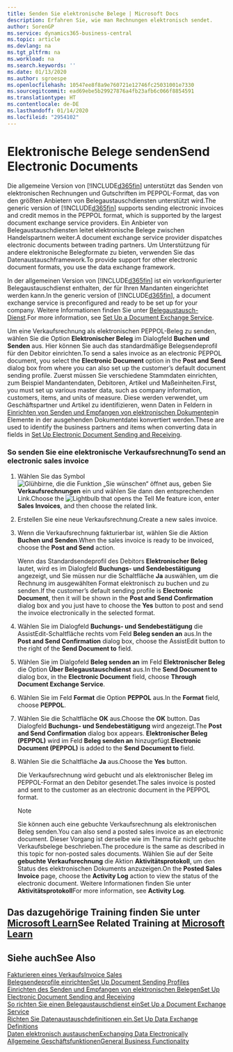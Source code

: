 ```yaml
---
title: Senden Sie elektronische Belege | Microsoft Docs
description: Erfahren Sie, wie man Rechnungen elektronisch sendet.
author: SorenGP
ms.service: dynamics365-business-central
ms.topic: article
ms.devlang: na
ms.tgt_pltfrm: na
ms.workload: na
ms.search.keywords: ''
ms.date: 01/13/2020
ms.author: sgroespe
ms.openlocfilehash: 10547ee8f8a9e760721e12746fc25031001e7330
ms.sourcegitcommit: ead69ebe5b29927876a4fb23afb6c066f8854591
ms.translationtype: HT
ms.contentlocale: de-DE
ms.lasthandoff: 01/14/2020
ms.locfileid: "2954102"
---
```

# <a name="send-electronic-documents"></a><span data-ttu-id="537c1-103">Elektronische Belege senden</span><span class="sxs-lookup"><span data-stu-id="537c1-103">Send Electronic Documents</span></span>
<span data-ttu-id="537c1-104">Die allgemeine Version von [!INCLUDE[d365fin](includes/d365fin_md.md)] unterstützt das Senden von elektronischen Rechnungen und Gutschriften im PEPPOL-Format, das von den größten Anbietern von Belegaustauschdiensten unterstützt wird.</span><span class="sxs-lookup"><span data-stu-id="537c1-104">The generic version of [!INCLUDE[d365fin](includes/d365fin_md.md)] supports sending electronic invoices and credit memos in the PEPPOL format, which is supported by the largest document exchange service providers.</span></span> <span data-ttu-id="537c1-105">Ein Anbieter von Belegaustauschdiensten leitet elektronische Belege zwischen Handelspartnern weiter.</span><span class="sxs-lookup"><span data-stu-id="537c1-105">A document exchange service provider dispatches electronic documents between trading partners.</span></span> <span data-ttu-id="537c1-106">Um Unterstützung für andere elektronische Belegformate zu bieten, verwenden Sie das Datenaustauschframework.</span><span class="sxs-lookup"><span data-stu-id="537c1-106">To provide support for other electronic document formats, you use the data exchange framework.</span></span>  

 <span data-ttu-id="537c1-107">In der allgemeinen Version von [!INCLUDE[d365fin](includes/d365fin_md.md)] ist ein vorkonfigurierter Belegaustauschdienst enthalten, der für Ihren Mandanten eingerichtet werden kann.</span><span class="sxs-lookup"><span data-stu-id="537c1-107">In the generic version of [!INCLUDE[d365fin](includes/d365fin_md.md)], a document exchange service is preconfigured and ready to be set up for your company.</span></span> <span data-ttu-id="537c1-108">Weitere Informationen finden Sie unter [Belegaustausch-Dienst](across-how-to-set-up-a-document-exchange-service.md).</span><span class="sxs-lookup"><span data-stu-id="537c1-108">For more information, see [Set Up a Document Exchange Service](across-how-to-set-up-a-document-exchange-service.md).</span></span>  

 <span data-ttu-id="537c1-109">Um eine Verkaufsrechnung als elektronischen PEPPOL-Beleg zu senden, wählen Sie die Option **Elektronischer Beleg** im Dialogfeld **Buchen und Senden** aus. Hier können Sie auch das standardmäßige Belegsendeprofil für den Debitor einrichten.</span><span class="sxs-lookup"><span data-stu-id="537c1-109">To send a sales invoice as an electronic PEPPOL document, you select the **Electronic Document** option in the **Post and Send** dialog box from where you can also set up the customer’s default document sending profile.</span></span> <span data-ttu-id="537c1-110">Zuerst müssen Sie verschiedene Stammdaten einrichten, zum Beispiel Mandantendaten, Debitoren, Artikel und Maßeinheiten.</span><span class="sxs-lookup"><span data-stu-id="537c1-110">First, you must set up various master data, such as company information, customers, items, and units of measure.</span></span> <span data-ttu-id="537c1-111">Diese werden verwendet, um Geschäftspartner und Artikel zu identifizieren, wenn Daten in Feldern in [Einrichten von Senden und Empfangen von elektronischen Dokumenten](across-how-to-set-up-electronic-document-sending-and-receiving.md)in Elemente in der ausgehenden Dokumentdatei konvertiert werden.</span><span class="sxs-lookup"><span data-stu-id="537c1-111">These are used to identify the business partners and items when converting data in fields in [Set Up Electronic Document Sending and Receiving](across-how-to-set-up-electronic-document-sending-and-receiving.md).</span></span>  

### <a name="to-send-an-electronic-sales-invoice"></a><span data-ttu-id="537c1-112">So senden Sie eine elektronische Verkaufsrechnung</span><span class="sxs-lookup"><span data-stu-id="537c1-112">To send an electronic sales invoice</span></span>  

1.  <span data-ttu-id="537c1-113">Wählen Sie das Symbol ![Glühbirne, die die Funktion „Sie wünschen“ öffnet](media/ui-search/search_small.png "Was möchten Sie tun?") aus, geben Sie **Verkaufsrechnungen** ein und wählen Sie dann den entsprechenden Link.</span><span class="sxs-lookup"><span data-stu-id="537c1-113">Choose the ![Lightbulb that opens the Tell Me feature](media/ui-search/search_small.png "Tell me what you want to do") icon, enter **Sales Invoices**, and then choose the related link.</span></span>  

2.  <span data-ttu-id="537c1-114">Erstellen Sie eine neue Verkaufsrechnung.</span><span class="sxs-lookup"><span data-stu-id="537c1-114">Create a new sales invoice.</span></span>  

3.  <span data-ttu-id="537c1-115">Wenn die Verkaufsrechnung fakturierbar ist, wählen Sie die Aktion **Buchen und Senden**.</span><span class="sxs-lookup"><span data-stu-id="537c1-115">When the sales invoice is ready to be invoiced, choose the **Post and Send** action.</span></span>  

     <span data-ttu-id="537c1-116">Wenn das Standardsendeprofil des Debitors **Elektronischer Beleg** lautet, wird es im Dialogfeld **Buchungs- und Sendebestätigung** angezeigt, und Sie müssen nur die Schaltfläche **Ja** auswählen, um die Rechnung im ausgewählten Format elektronisch zu buchen und zu senden.</span><span class="sxs-lookup"><span data-stu-id="537c1-116">If the customer’s default sending profile is **Electronic Document**, then it will be shown in the **Post and Send Confirmation** dialog box and you just have to choose the **Yes** button to post and send the invoice electronically in the selected format.</span></span>  

4.  <span data-ttu-id="537c1-117">Wählen Sie im Dialogfeld **Buchungs- und Sendebestätigung** die AssistEdit-Schaltfläche rechts vom Feld **Beleg senden an** aus.</span><span class="sxs-lookup"><span data-stu-id="537c1-117">In the **Post and Send Confirmation** dialog box, choose the AssistEdit button to the right of the **Send Document to** field.</span></span>  

5.  <span data-ttu-id="537c1-118">Wählen Sie im Dialgofeld **Beleg senden an** im Feld **Elektronischer Beleg** die Option **Über Belegaustauschdienst** aus.</span><span class="sxs-lookup"><span data-stu-id="537c1-118">In the **Send Document to** dialog box, in the **Electronic Document** field, choose **Through Document Exchange Service**.</span></span>  

6.  <span data-ttu-id="537c1-119">Wählen Sie im Feld **Format** die Option **PEPPOL** aus.</span><span class="sxs-lookup"><span data-stu-id="537c1-119">In the **Format** field, choose **PEPPOL**.</span></span>  

7.  <span data-ttu-id="537c1-120">Wählen Sie die Schaltfläche **OK** aus.</span><span class="sxs-lookup"><span data-stu-id="537c1-120">Choose the **OK** button.</span></span> <span data-ttu-id="537c1-121">Das Dialogfeld **Buchungs- und Sendebestätigung** wird angezeigt.</span><span class="sxs-lookup"><span data-stu-id="537c1-121">The **Post and Send Confirmation** dialog box appears.</span></span> <span data-ttu-id="537c1-122">**Elektronischer Beleg (PEPPOL)** wird im Feld **Beleg senden an** hinzugefügt.</span><span class="sxs-lookup"><span data-stu-id="537c1-122">**Electronic Document (PEPPOL)** is added to the **Send Document to** field.</span></span>  

8.  <span data-ttu-id="537c1-123">Wählen Sie die Schaltfläche **Ja** aus.</span><span class="sxs-lookup"><span data-stu-id="537c1-123">Choose the **Yes** button.</span></span>  

     <span data-ttu-id="537c1-124">Die Verkaufsrechnung wird gebucht und als elektronischer Beleg im PEPPOL-Format an den Debitor gesendet.</span><span class="sxs-lookup"><span data-stu-id="537c1-124">The sales invoice is posted and sent to the customer as an electronic document in the PEPPOL format.</span></span>  

    > [!NOTE]  
    >  <span data-ttu-id="537c1-125">Sie können auch eine gebuchte Verkaufsrechnung als elektronischen Beleg senden.</span><span class="sxs-lookup"><span data-stu-id="537c1-125">You can also send a posted sales invoice as an electronic document.</span></span> <span data-ttu-id="537c1-126">Dieser Vorgang ist derselbe wie im Thema für nicht gebuchte Verkaufsbelege beschrieben.</span><span class="sxs-lookup"><span data-stu-id="537c1-126">The procedure is the same as described in this topic for non-posted sales documents.</span></span> <span data-ttu-id="537c1-127">Wählen Sie auf der Seite **gebuchte Verkaufsrechnung** die Aktion **Aktivitätsprotokoll**, um den Status des elektronischen Dokuments anzuzeigen.</span><span class="sxs-lookup"><span data-stu-id="537c1-127">On the **Posted Sales Invoice** page, choose the **Activity Log** action to view the status of the electronic document.</span></span> <span data-ttu-id="537c1-128">Weitere Informationen finden Sie unter **Aktivitätsprotokoll**</span><span class="sxs-lookup"><span data-stu-id="537c1-128">For more information, see **Activity Log**.</span></span>  

## <a name="see-related-training-at-microsoft-learnlearnmoduleselectronic-documents-dynamics-365-business-centralindex"></a><span data-ttu-id="537c1-129">Das dazugehörige Training finden Sie unter [Microsoft Learn](/learn/modules/electronic-documents-dynamics-365-business-central/index)</span><span class="sxs-lookup"><span data-stu-id="537c1-129">See Related Training at [Microsoft Learn](/learn/modules/electronic-documents-dynamics-365-business-central/index)</span></span>

## <a name="see-also"></a><span data-ttu-id="537c1-130">Siehe auch</span><span class="sxs-lookup"><span data-stu-id="537c1-130">See Also</span></span>  
[<span data-ttu-id="537c1-131">Fakturieren eines Verkaufs</span><span class="sxs-lookup"><span data-stu-id="537c1-131">Invoice Sales</span></span>](sales-how-invoice-sales.md)  
[<span data-ttu-id="537c1-132">Belegsendeprofile einrichten</span><span class="sxs-lookup"><span data-stu-id="537c1-132">Set Up Document Sending Profiles</span></span>](sales-how-setup-document-send-profiles.md)  
[<span data-ttu-id="537c1-133">Einrichten des Senden und Empfangen von elektronischen Belegen</span><span class="sxs-lookup"><span data-stu-id="537c1-133">Set Up Electronic Document Sending and Receiving</span></span>](across-how-to-set-up-electronic-document-sending-and-receiving.md)  
[<span data-ttu-id="537c1-134">So richten Sie einen Belegaustauschdienst ein</span><span class="sxs-lookup"><span data-stu-id="537c1-134">Set Up a Document Exchange Service</span></span>](across-how-to-set-up-a-document-exchange-service.md)  
[<span data-ttu-id="537c1-135">Richten Sie Datenaustauschdefinitionen ein.</span><span class="sxs-lookup"><span data-stu-id="537c1-135">Set Up Data Exchange Definitions</span></span>](across-how-to-set-up-data-exchange-definitions.md)  
[<span data-ttu-id="537c1-136">Daten elektronisch austauschen</span><span class="sxs-lookup"><span data-stu-id="537c1-136">Exchanging Data Electronically</span></span>](across-data-exchange.md)  
[<span data-ttu-id="537c1-137">Allgemeine Geschäftsfunktionen</span><span class="sxs-lookup"><span data-stu-id="537c1-137">General Business Functionality</span></span>](ui-across-business-areas.md)  
